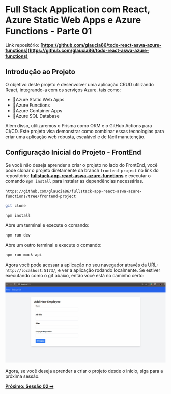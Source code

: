 # Full Stack Application com React, Azure Static Web Apps e Azure Functions - Parte 01

Link repositório: **[https://github.com/glaucia86/todo-react-aswa-azure-functions](https://github.com/glaucia86/todo-react-aswa-azure-functions)**

## Introdução ao Projeto

O objetivo deste projeto é desenvolver uma aplicação CRUD utilizando React, integrando-a com os serviços Azure. tais como:

- 🔹Azure Static Web Apps
- 🔹Azure Functions
- 🔹Azure Container Apps
- 🔹Azure SQL Database

Além disso, utilizaremos o Prisma como ORM e o GitHub Actions para CI/CD. Este projeto visa demonstrar como combinar essas tecnologias para criar uma aplicação web robusta, escalável e de fácil manutenção.

## Configuração Inicial do Projeto - FrontEnd

Se você não deseja aprender a criar o projeto no lado do FrontEnd, você pode clonar o projeto diretamente da branch `frontend-project` no 
link do repositório: **[fullstack-app-react-aswa-azure-functions](https://github.com/glaucia86/fullstack-app-react-aswa-azure-functions.git)** e executar o comando `npm install` para instalar as dependências necessárias.

```text
https://github.com/glaucia86/fullstack-app-react-aswa-azure-functions/tree/frontend-project
```

```bash
git clone
```

```bash
npm install
```

Abre um terminal e execute o comando:

```bash
npm run dev
```

Abre um outro terminal e execute o comando:

```bash
npm run mock-api
```

Agora você pode acessar a aplicação no seu navegador através da URL: `http://localhost:5173/`, e ver a aplicação rodando localmente. Se estiver executando como o gif abaixo, então você está no caminho certo:

![Frontend Project](./images/frontend-project.gif)

Agora, se você deseja aprender a criar o projeto desde o início, siga para a próxima sessão.

**[Próximo: Sessão 02 ➡️](02-session.md)**
